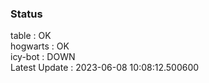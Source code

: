 ### Status


table : OK  
hogwarts : OK  
icy-bot : DOWN  
Latest Update : 2023-06-08 10:08:12.500600

